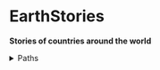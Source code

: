 # EarthStories
**Stories of countries around the world**

<details>
<summary>Paths</summary>
<pre>
.
├── account
│   ├── account.js
│   ├── connexion.php
│   ├── contact.js
│   ├── contact.php
│   ├── database.db
│   ├── i_database.db
│   ├── inputs.php
│   └── my_account.php
├── dev
│   ├── extract_ids.txt
│   ├── extract_name_c.txt
│   ├── extract_name_fr.txt
│   ├── extract_path_svg.py
│   ├── extract_path.txt
│   └── final_map2
├── home
│   ├── i_map.php
│   ├── index.js
│   ├── index.php
│   ├── infos.php
│   ├── map.php
│   └── world_green.svg
├── inc
│   ├── common.js
│   ├── display_elements.js
│   ├── forms_checks.js
│   ├── header.php
│   └── LOVE_JS.html
├── index.php
├── README.md
└── styles
    └── style.css
</pre>
</details>